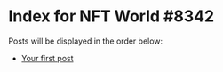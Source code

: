# Index for NFT World #8342
Posts will be displayed in the order below:

- [Your first post](./001-first.md)

